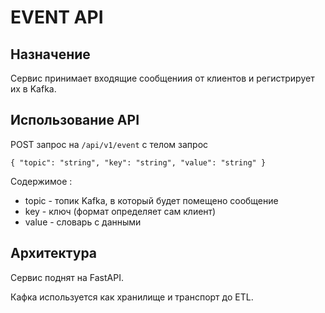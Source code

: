 # EVENT API

## Назначение
Сервис принимает входящие сообщениия от клиентов и регистрирует их в Kafka.



## Использование  API 

POST запрос на `/api/v1/event` с телом запрос  

`
{
  "topic": "string",
  "key": "string",
  "value": "string"
}
`

Содержимое :

* topic - топик Kafka, в который будет помещено сообщение
* key - ключ (формат определяет сам клиент)
* value - словарь с данными
 
## Архитектура

Сервис поднят на FastAPI.

Кафка используется как хранилище и транспорт до ETL. 

